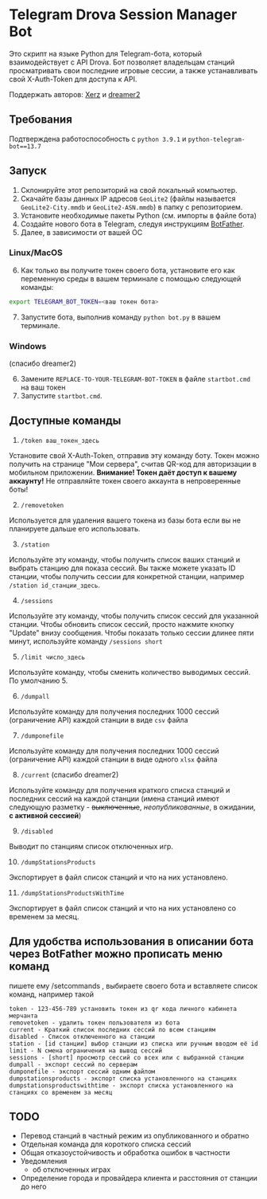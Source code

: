 # Telegram Drova Session Manager Bot

Это скрипт на языке Python для Telegram-бота, который взаимодействует с API Drova. Бот позволяет владельцам станций просматривать свои последние игровые сессии, а также устанавливать свой X-Auth-Token для доступа к API.

Поддержать авторов: [Xerz](https://qiwi.com/n/XRZVS) и [dreamer2](https://qiwi.com/n/DREAMER2) 

## Требования

Подтверждена работоспособность с `python 3.9.1` и `python-telegram-bot==13.7`

## Запуск

1. Склонируйте этот репозиторий на свой локальный компьютер.
2. Скачайте базы данных IP адресов `GeoLite2` (файлы называется `GeoLite2-City.mmdb` и `GeoLite2-ASN.mmdb`) в папку с репозиторием.
3. Установите необходимые пакеты Python (см. импорты в файле бота)
3. Создайте нового бота в Telegram, следуя инструкциям [BotFather](https://core.telegram.org/bots#6-botfather).
4. Далее, в зависимости от вашей ОС
   
### Linux/MacOS
6. Как только вы получите токен своего бота, установите его как переменную среды в вашем терминале с помощью следующей команды:
```bash
export TELEGRAM_BOT_TOKEN=<ваш токен бота>
```
7. Запустите бота, выполнив команду `python bot.py` в вашем терминале.

### Windows

(спасибо dreamer2)

6. Замените `REPLACE-TO-YOUR-TELEGRAM-BOT-TOKEN` в файле `startbot.cmd` на ваш токен
7. Запустите `startbot.cmd`.

###
## Доступные команды
1. ```/token ваш_токен_здесь```

Установите свой X-Auth-Token, отправив эту команду боту. Токен можно получить на странице "Мои сервера", считав QR-код для авторизации в мобильном приложении. **Внимание! Токен даёт доступ к вашему аккаунту!** Не отправляйте токен своего аккаунта в непроверенные боты!

2.  ```/removetoken```

Используется для удаления вашего токена из базы бота если вы не планируете дальше его использовать.

3.  ```/station```

Используйте эту команду, чтобы получить список ваших станций и выбрать станцию для показа сессий. Вы также можете указать ID станции, чтобы получить сессии для конкретной станции, например `/station id_станции_здесь`.

4. ```/sessions```

Используйте эту команду, чтобы получить список сессий для указанной станции. Чтобы обновить список сессий, просто нажмите кнопку "Update" внизу сообщения. Чтобы показать только сессии длинее пяти минут, используйте команду `/sessions short`

5. ```/limit число_здесь```

Используйте команду, чтобы сменить количество выводимых сессий. По умолчанию 5.

6. ```/dumpall```

Используйте команду  для получения последних 1000 сессий (ограничение API) каждой станции в виде `csv` файла

7. ```/dumponefile```

Используйте команду  для получения последних 1000 сессий (ограничение API) каждой станции в виде одного `xlsx` файла

8. ```/current``` (спасибо dreamer2)

Используйте команду для получения краткого списка станций и последних сессий на каждой станции (имена станций имеют следующую разметку - ~~выключенные~~, *неопубликованные*, в ожидании, **с активной сессией**)

9. ```/disabled``` 

Выводит по станциям список отключенных игр.

10. ```/dumpStationsProducts``` 

Экспортирует в файл список станций и что на них установлено.

11. ```/dumpStationsProductsWithTime```

Экспортирует в файл список станций и что на них установлено со временем за месяц.

###
## Для удобства использования в описании бота через BotFather можно прописать меню команд

пишете ему /setcommands , выбираете своего бота и вставляете список команд, например такой
```
token - 123-456-789 установить токен из qr кода личного кабинета мерчанта
removetoken - удалить токен пользователя из бота
current - Краткий список последних сессий по всем станциям
disabled - Список отключенного на станции
station - [id станции] выбор станции из списка или ручным вводом её id
limit - N смена ограничения на вывод сессий
sessions - [short] просмотр сессий со всех или с выбранной станции
dumpall - экспорт сессий по серверам
dumponefile - экспорт сессий одним файлом
dumpstationsproducts - экспорт списка установленного на станциях
dumpstationsproductswithtime - экспорт списка установленного на станциях со временем за месяц
```

## TODO

- Перевод станций в частный режим из опубликованного и обратно
- Отдельная команда для короткого списка сессий
- Общая отказоустойчивость и обработка ошибок в частности
- Уведомления
  - об отключенных играх
- Определение города и провайдера клиента и расстояния от станции до него
